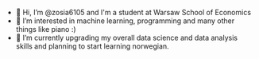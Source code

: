- 👋 Hi, I’m @zosia6105 and I'm a student at Warsaw School of Economics
- 👀 I’m interested in machine learning, programming and many other things like piano :)
- 🌱 I’m currently upgrading my overall data science and data analysis skills and planning to start learning norwegian.
